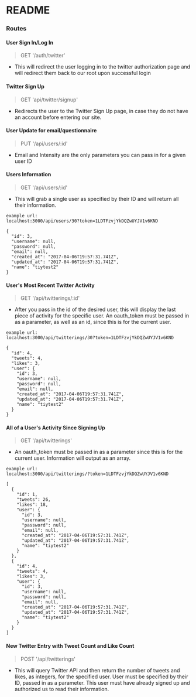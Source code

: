 # README

### Routes

#### User Sign In/Log In
> GET '/auth/twitter'
+ This will redirect the user logging in to the twitter authorization page and will redirect them back to our root upon successful login

#### Twitter Sign Up
> GET 'api/twitter/signup'
+ Redirects the user to the Twitter Sign Up page, in case they do not have an account before entering our site.

#### User Update for email/questionnaire
> PUT '/api/users/:id'
+ Email and Intensity are the only parameters you can pass in for a given user ID

#### Users Information
> GET '/api/users/:id'
+ This will grab a single user as specified by their ID and will return all their information.

```
example url:
localhost:3000/api/users/30?token=1LDTFzvjYkDQZwUYJV1v6KND

{
  "id": 3,
  "username": null,
  "password": null,
  "email": null,
  "created_at": "2017-04-06T19:57:31.741Z",
  "updated_at": "2017-04-06T19:57:31.741Z",
  "name": "tiytest2"
}
```

#### User's Most Recent Twitter Activity
> GET '/api/twitterings/:id'
+ After you pass in the id of the desired user, this will display the last piece of activity for the specific user.  An oauth_token must be passed in as a parameter, as well as an id, since this is for the current user.

```
example url:
localhost:3000/api/twitterings/30?token=1LDTFzvjYkDQZwUYJV1v6KND

{
  "id": 4,
  "tweets": 4,
  "likes": 3,
  "user": {
    "id": 3,
    "username": null,
    "password": null,
    "email": null,
    "created_at": "2017-04-06T19:57:31.741Z",
    "updated_at": "2017-04-06T19:57:31.741Z",
    "name": "tiytest2"
  }
}
```

#### All of a User's Activity Since Signing Up
> GET '/api/twitterings'
+ An oauth_token must be passed in as a parameter since this is for the current user.  Information will output as an array.

```
example url:
localhost:3000/api/twitterings/?token=1LDTFzvjYkDQZwUYJV1v6KND

[
  {
    "id": 1,
    "tweets": 26,
    "likes": 18,
    "user": {
      "id": 3,
      "username": null,
      "password": null,
      "email": null,
      "created_at": "2017-04-06T19:57:31.741Z",
      "updated_at": "2017-04-06T19:57:31.741Z",
      "name": "tiytest2"
    }
  },
  {
    "id": 4,
    "tweets": 4,
    "likes": 3,
    "user": {
      "id": 3,
      "username": null,
      "password": null,
      "email": null,
      "created_at": "2017-04-06T19:57:31.741Z",
      "updated_at": "2017-04-06T19:57:31.741Z",
      "name": "tiytest2"
    }
  }
]
```

#### New Twitter Entry with Tweet Count and Like Count
> POST '/api/twitterings'
+ This will query Twitter API and then return the number of tweets and likes, as integers, for the specified user.  User must be specified by their ID, passed in as a parameter.  This user must have already signed up and authorized us to read their information.
